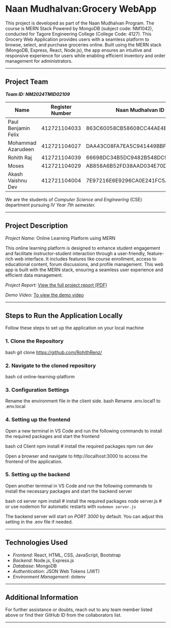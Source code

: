 # Naan Mudhalvan:Grocery WebApp

This project is developed as part of the Naan Mudhalvan Program. The course is MERN Stack Powered by MongoDB (subject code: NM1042), conducted for Tagore Engineering College (College Code: 4127). This Grocery Web Application provides users with a seamless platform to browse, select, and purchase groceries online. Built using the MERN stack (MongoDB, Express, React, Node.js), the app ensures an intuitive and responsive experience for users while enabling efficient inventory and order management for administrators.

---

## Project Team

***Team ID: NM2024TMID02109***

| Name                 | Register Number | Naan Mudhalvan ID                         |
|----------------------|-----------------|-------------------------------------------|
| Paul Benjamin Felix  | 412721104033    | 863C60058CB58608CC44AE4E11AC3762          |
| Mohammad Azarudeen   | 412721104027    | DAA43C08FA7EA5C941449BBF438D56FF          |
| Rohith Raj           | 412721104039    | 66698DC34B5DC9482B548DC9F722F79C          |
| Moses                | 412721104029    | AB858A6B52FD38AAD034E70DDF38512D          |
| Akash Vaishnu Dev    | 412721104004    | 7E97216E6E9296CA0E241FC5A3C552AB          |


We are the students of *Computer Science and Engineering* (CSE) department pursuing *IV Year 7th semester.*

---


## Project Description

*Project Name:* Online Learning Platform using MERN

This online learning platform is designed to enhance student engagement and facilitate instructor-student interaction through a user-friendly, feature-rich web interface. It includes features like course enrollment, access to educational content, forum discussions, and profile management. This web app is built with the MERN stack, ensuring a seamless user experience and efficient data management.


*Project Report:* [View the full project report (PDF)](https://drive.google.com/file/d/1AWZ0uUQzYW2UQxL1gOLbK4PbPiTygKPV/view?usp=sharing)

*Demo Video:* [To view the demo video](https://drive.google.com/file/d/1Uxsi-6nVnCJHkIMTg7CFQtv2fTrNtNdR/view)

---

## Steps to Run the Application Locally

Follow these steps to set up the application on your local machine

### 1. Clone the Repository

bash
    git clone https://github.com/RohithRenz/


### 2. Navigate to the cloned repository

bash 
    cd online-learning-platform


### 3. Configuration Settings
Rename the environment file in the client side.
bash
    Rename .env.local1 to .env.local


### 4. Setting up the frontend
Open a new terminal in VS Code and run the following commands to install the required packages and start the frontend

bash
    cd Client
    npm install   # install the required packages
    npm run dev

Open a browser and navigate to http://localhost:3000 to access the frontend of the application.

### 5. Setting up the backend
Open another terminal in VS Code and run the following commands to install the necessary packages and start the backend server

bash 
    cd server
    npm install      # install the required packages
    node server.js   # or use nodemon for automatic restarts with `nodemon server.js`

The backend server will start on *PORT 3000* by default. You can adjust this setting in the .env file if needed.

---

## Technologies Used

- *Frontend*: React, HTML, CSS, JavaScript, Bootstrap
- *Backend*: Node.js, Express.js
- *Database*: MongoDB
- *Authentication*: JSON Web Tokens (JWT)
- *Environment Management*: dotenv

---

## Additional Information

For further assistance or doubts, reach out to any team member listed above or find their GitHub ID from the collaborators list.

---
